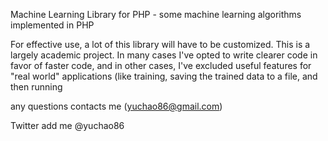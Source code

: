 Machine Learning Library for PHP - some machine learning algorithms implemented in PHP

For effective use, a lot of this library will have to be customized. This is a
largely academic project. In many cases I've opted to write clearer code in favor
of faster code, and in other cases, I've excluded useful features for "real world"
applications (like training, saving the trained data to a file, and then running

any questions contacts me (yuchao86@gmail.com)

Twitter add me @yuchao86
